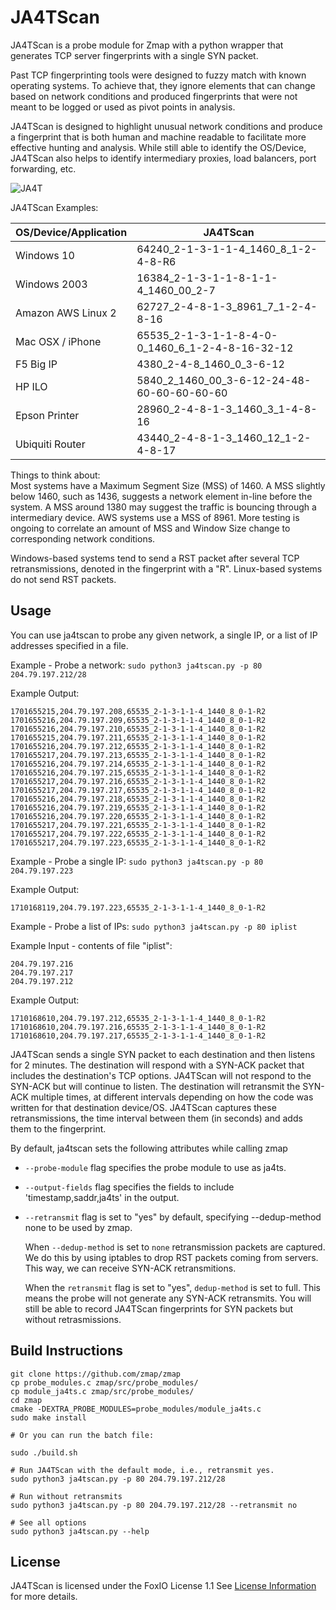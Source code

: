 # JA4TScan

JA4TScan is a probe module for Zmap with a python wrapper that generates TCP server fingerprints with a single SYN packet.  

Past TCP fingerprinting tools were designed to fuzzy match with known operating systems. To achieve that, they ignore elements that can change based on network conditions and produced fingerprints that were not meant to be logged or used as pivot points in analysis. 

JA4TScan is designed to highlight unusual network conditions and produce a fingerprint that is both human and machine readable to facilitate more effective hunting and analysis. While still able to identify the OS/Device, JA4TScan also helps to identify intermediary proxies, load balancers, port forwarding, etc.

![JA4T](https://github.com/FoxIO-LLC/ja4/blob/main/technical_details/JA4T.png)

JA4TScan Examples:

| OS/Device/Application | JA4TScan |
|-----|-----|
| Windows 10 | 64240_2-1-3-1-1-4_1460_8_1-2-4-8-R6 |
| Windows 2003 | 16384_2-1-3-1-1-8-1-1-4_1460_00_2-7 |
| Amazon AWS Linux 2 | 62727_2-4-8-1-3_8961_7_1-2-4-8-16 |
| Mac OSX / iPhone | 65535_2-1-3-1-1-8-4-0-0_1460_6_1-2-4-8-16-32-12 |
| F5 Big IP | 4380_2-4-8_1460_0_3-6-12 |
| HP ILO | 5840_2_1460_00_3-6-12-24-48-60-60-60-60-60 |
| Epson Printer | 28960_2-4-8-1-3_1460_3_1-4-8-16 |
| Ubiquiti Router | 43440_2-4-8-1-3_1460_12_1-2-4-8-17 |

Things to think about:  
Most systems have a Maximum Segment Size (MSS) of 1460. A MSS slightly below 1460, such as 1436, suggests a network element in-line before the system. A MSS around 1380 may suggest the traffic is bouncing through a intermediary device. AWS systems use a MSS of 8961. More testing is ongoing to correlate an amount of MSS and Window Size change to corresponding network conditions.

Windows-based systems tend to send a RST packet after several TCP retransmissions, denoted in the fingerprint with a "R". Linux-based systems do not send RST packets.

## Usage

You can use ja4tscan to probe any given network, a single IP, or a list of IP addresses specified in a file.

Example - Probe a network:
`sudo python3 ja4tscan.py -p 80 204.79.197.212/28`

Example Output:
```
1701655215,204.79.197.208,65535_2-1-3-1-1-4_1440_8_0-1-R2
1701655216,204.79.197.209,65535_2-1-3-1-1-4_1440_8_0-1-R2
1701655216,204.79.197.210,65535_2-1-3-1-1-4_1440_8_0-1-R2
1701655215,204.79.197.211,65535_2-1-3-1-1-4_1440_8_0-1-R2
1701655216,204.79.197.212,65535_2-1-3-1-1-4_1440_8_0-1-R2
1701655217,204.79.197.213,65535_2-1-3-1-1-4_1440_8_0-1-R2
1701655216,204.79.197.214,65535_2-1-3-1-1-4_1440_8_0-1-R2
1701655216,204.79.197.215,65535_2-1-3-1-1-4_1440_8_0-1-R2
1701655217,204.79.197.216,65535_2-1-3-1-1-4_1440_8_0-1-R2
1701655217,204.79.197.217,65535_2-1-3-1-1-4_1440_8_0-1-R2
1701655216,204.79.197.218,65535_2-1-3-1-1-4_1440_8_0-1-R2
1701655216,204.79.197.219,65535_2-1-3-1-1-4_1440_8_0-1-R2
1701655216,204.79.197.220,65535_2-1-3-1-1-4_1440_8_0-1-R2
1701655217,204.79.197.221,65535_2-1-3-1-1-4_1440_8_0-1-R2
1701655217,204.79.197.222,65535_2-1-3-1-1-4_1440_8_0-1-R2
1701655217,204.79.197.223,65535_2-1-3-1-1-4_1440_8_0-1-R2
```

Example - Probe a single IP:
`sudo python3 ja4tscan.py -p 80 204.79.197.223`

Example Output:
```
1710168119,204.79.197.223,65535_2-1-3-1-1-4_1440_8_0-1-R2
```

Example - Probe a list of IPs:
`sudo python3 ja4tscan.py -p 80 iplist`

Example Input - contents of file "iplist":
```
204.79.197.216
204.79.197.217
204.79.197.212
```
Example Output:
```
1710168610,204.79.197.212,65535_2-1-3-1-1-4_1440_8_0-1-R2
1710168610,204.79.197.216,65535_2-1-3-1-1-4_1440_8_0-1-R2
1710168610,204.79.197.217,65535_2-1-3-1-1-4_1440_8_0-1-R2
```

JA4TScan sends a single SYN packet to each destination and then listens for 2 minutes. The destination will respond with a SYN-ACK packet that includes the destination's TCP options. JA4TScan will not respond to the SYN-ACK but will continue to listen. The destination will retransmit the SYN-ACK multiple times, at different intervals depending on how the code was written for that destination device/OS. JA4TScan captures these retransmissions, the time interval between them (in seconds) and adds them to the fingerprint. 

By default, ja4tscan sets the following attributes while calling zmap
  * `--probe-module` flag specifies the probe module to use as ja4ts.
  * `--output-fields` flag specifies the fields to include 'timestamp,saddr,ja4ts' in the output. 
  * `--retransmit` flag is set to "yes" by default, specifying --dedup-method none to be used by zmap.

    When `--dedup-method` is set to `none` retransmission packets are captured. We do this by using iptables to drop RST packets coming from servers. This way, we can receive SYN-ACK retransmitions.

    When the `retransmit` flag is set to "yes", `dedup-method` is set to full. This means the probe will not generate any SYN-ACK retransmits. You will still be able to record JA4TScan fingerprints for SYN packets but without retrasmissions.

## Build Instructions
```
git clone https://github.com/zmap/zmap
cp probe_modules.c zmap/src/probe_modules/
cp module_ja4ts.c zmap/src/probe_modules/
cd zmap
cmake -DEXTRA_PROBE_MODULES=probe_modules/module_ja4ts.c
sudo make install

# Or you can run the batch file:

sudo ./build.sh

# Run JA4TScan with the default mode, i.e., retransmit yes.
sudo python3 ja4tscan.py -p 80 204.79.197.212/28 

# Run without retransmits
sudo python3 ja4tscan.py -p 80 204.79.197.212/28 --retransmit no

# See all options
sudo python3 ja4tscan.py --help
```
## License
JA4TScan is licensed under the FoxIO License 1.1
See [License Information](https://github.com/FoxIO-LLC/ja4?tab=readme-ov-file#licensing) for more details.
